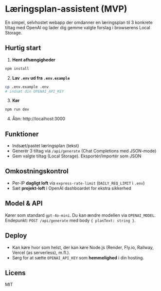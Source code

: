 # Læringsplan-assistent (MVP)

En simpel, selvhostet webapp der omdanner en læringsplan til 3 konkrete tiltag med OpenAI
og lader dig gemme valgte forslag i browserens Local Storage.

## Hurtig start

1) **Hent afhængigheder**
```bash
npm install
```

2) **Lav `.env` ud fra `.env.example`**
```bash
cp .env.example .env
# indsæt din OPENAI_API_KEY
```

3) **Kør**
```bash
npm run dev
```

4) Åbn: http://localhost:3000

## Funktioner

- Indsæt/pastet læringsplan (tekst)
- Generér 3 tiltag via `/api/generate` (Chat Completions med JSON-mode)
- Gem valgte tiltag (Local Storage). Eksportér/Importér som JSON

## Omkostningskontrol

- Per-IP **dagligt loft** via `express-rate-limit` (`DAILY_REQ_LIMIT` i `.env`)
- Sæt **projekt-loft** i OpenAI dashboardet for ekstra sikkerhed

## Model & API

Kører som standard `gpt-4o-mini`. Du kan ændre modellen via `OPENAI_MODEL`.
Endepunkt: `POST /api/generate` med body `{ planText: string }`.

## Deploy

- Kan køre hvor som helst, der kan køre Node.js (Render, Fly.io, Railway, Vercel (as serverless), m.fl.).
- Sørg for at sætte `OPENAI_API_KEY` som **hemmelighed** i din hosting.

## Licens

MIT
